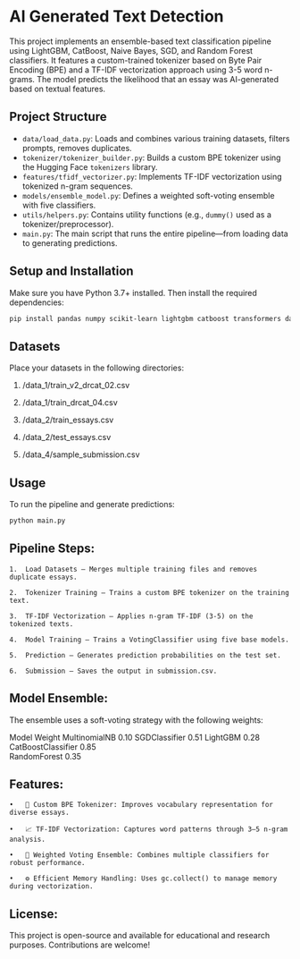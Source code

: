 # AI Generated Text Detection

This project implements an ensemble-based text classification pipeline using LightGBM, CatBoost, Naive Bayes, SGD, and Random Forest classifiers. It features a custom-trained tokenizer based on Byte Pair Encoding (BPE) and a TF-IDF vectorization approach using 3-5 word n-grams. The model predicts the likelihood that an essay was AI-generated based on textual features.

## Project Structure

- `data/load_data.py`: Loads and combines various training datasets, filters prompts, removes duplicates.
- `tokenizer/tokenizer_builder.py`: Builds a custom BPE tokenizer using the Hugging Face `tokenizers` library.
- `features/tfidf_vectorizer.py`: Implements TF-IDF vectorization using tokenized n-gram sequences.
- `models/ensemble_model.py`: Defines a weighted soft-voting ensemble with five classifiers.
- `utils/helpers.py`: Contains utility functions (e.g., `dummy()` used as a tokenizer/preprocessor).
- `main.py`: The main script that runs the entire pipeline—from loading data to generating predictions.

## Setup and Installation

Make sure you have Python 3.7+ installed. Then install the required dependencies:

```bash
pip install pandas numpy scikit-learn lightgbm catboost transformers datasets tokenizers tqdm
```


## Datasets

Place your datasets in the following directories:

1. /data_1/train_v2_drcat_02.csv

2. /data_1/train_drcat_04.csv

3. /data_2/train_essays.csv

4. /data_2/test_essays.csv

5. /data_4/sample_submission.csv


## Usage

To run the pipeline and generate predictions:

```bash
python main.py
```

## Pipeline Steps:

	1.	Load Datasets – Merges multiple training files and removes duplicate essays.

	2.	Tokenizer Training – Trains a custom BPE tokenizer on the training text.

	3.	TF-IDF Vectorization – Applies n-gram TF-IDF (3-5) on the tokenized texts.

	4.	Model Training – Trains a VotingClassifier using five base models.

	5.	Prediction – Generates prediction probabilities on the test set.

	6.	Submission – Saves the output in submission.csv.


## Model Ensemble:

The ensemble uses a soft-voting strategy with the following weights:

Model                Weight
MultinomialNB        0.10
SGDClassifier        0.51
LightGBM             0.28
CatBoostClassifier   0.85  
RandomForest         0.35

## Features:

	•	🔡 Custom BPE Tokenizer: Improves vocabulary representation for diverse essays.

	•	📈 TF-IDF Vectorization: Captures word patterns through 3–5 n-gram analysis.

	•	🧠 Weighted Voting Ensemble: Combines multiple classifiers for robust performance.

	•	⚙️ Efficient Memory Handling: Uses gc.collect() to manage memory during vectorization.

## License:

This project is open-source and available for educational and research purposes. Contributions are welcome!